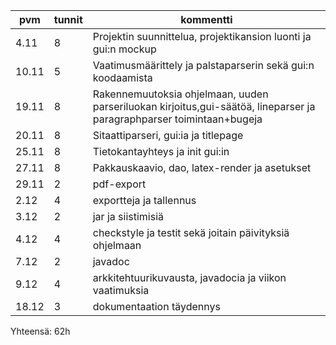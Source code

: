 |pvm|   tunnit|  kommentti|
|----|------|-----|
|4.11|8|Projektin suunnittelua, projektikansion luonti ja gui:n mockup|
|10.11|5|Vaatimusmäärittely ja palstaparserin sekä gui:n koodaamista|
|19.11|8|Rakennemuutoksia ohjelmaan, uuden parseriluokan kirjoitus,gui-säätöä, lineparser ja paragraphparser toimintaan+bugeja|
|20.11|8|Sitaattiparseri, gui:ia ja titlepage|
|25.11|8|Tietokantayhteys ja init gui:in|
|27.11|8|Pakkauskaavio, dao, latex-render ja asetukset|
|29.11|2|pdf-export|
|2.12|4|exportteja ja tallennus|
|3.12|2|jar ja siistimisiä|
|4.12|4|checkstyle ja testit sekä joitain päivityksiä ohjelmaan|
|7.12|2|javadoc|
|9.12|4|arkkitehtuurikuvausta, javadocia ja viikon vaatimuksia|
|18.12|3|dokumentaation täydennys|
Yhteensä: 62h
